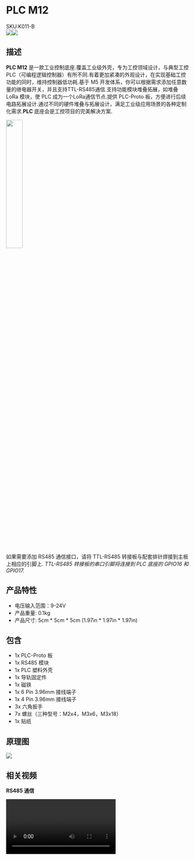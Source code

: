 # PLC M12

<div class="badge badge-pill badge-primary product_sku_tag">SKU:K011-B</div>

<div class="product_pic"><img src="assets\img\product_pics\base\plc_m12\plc_m12_01.jpg"><img src="assets\img\product_pics\base\plc_m12\plc_m12_02.jpg"></div>

## 描述

**PLC M12** 是一款工业控制底座.覆盖工业级外壳，专为工控领域设计，与典型工控PLC（可编程逻辑控制器）有所不同.有着更加紧凑的外观设计，在实现基础工控功能的同时，维持控制器低功耗.基于 M5 开发体系，你可以根据需求添加任意数量的继电器开关，并且支持TTL-RS485通信.支持功能模块堆叠拓展，如堆叠 LoRa 模块，使 PLC 成为一个LoRa通信节点.提供 PLC-Proto 板，方便进行后续电路拓展设计.通过不同的硬件堆叠与拓展设计，满足工业级应用场景的各种定制化需求.**PLC** 底座会是工控项目的完美解决方案.


<img src="assets\img\product_pics\base\plc_m12\plc_m12_03.jpg" width="30%" height="30%">

如果需要添加 RS485 通信接口，请将 TTL-RS485 转接板与配套排针焊接到主板上相应的引脚上.
*TTL-RS485 转接板的串口引脚将连接到 PLC 底座的 GPIO16 和 GPIO17.*


## 产品特性

-  电压输入范围：9-24V
-  产品重量: 0.1kg
-  产品尺寸: 5cm \* 5cm \* 5cm (1.97in \* 1.97in \* 1.97in)

## 包含

-  1x PLC-Proto 板
-  1x RS485 模块
-  1x PLC 塑料外壳
-  1x 导轨固定件
-  1x 磁铁
-  1x 6 Pin 3.96mm 接线端子
-  1x 4 Pin 3.96mm 接线端子
-  3x 六角扳手
-  7x 螺丝（三种型号：M2x4，M3x6，M3x18）
-  1x 贴纸


## 原理图

<img src="assets/img/product_pics/base/plc_sch.png">

## 相关视频

**RS485 通信**

<video class="video_size" controls>
    <source src="https://m5stack.oss-cn-shenzhen.aliyuncs.com/video/Blog/Twitch201901/RS485%20Application.mp4" type="video/mp4">
</video>

<script>

   var purchase_link = 'https://m5stack.com/collections/m5-base/products/plc-proto-industrial-board-module';


   anchor_search(purchase_link);
   scrollFunc();

</script>